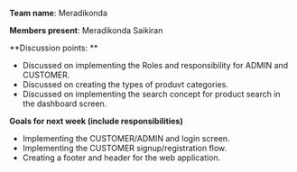 **Team name**: Meradikonda

**Members present**: Meradikonda Saikiran

**Discussion points: **

* Discussed on implementing the Roles and responsibility for ADMIN and CUSTOMER. 
* Discussed on creating the types of produvt categories.
* Discussed on implementing the search concept for product search in the dashboard screen.

**Goals for next week (include responsibilities)**

* Implementing the CUSTOMER/ADMIN and login screen.
* Implementing the CUSTOMER signup/registration flow.
* Creating a footer and header for the web application.
